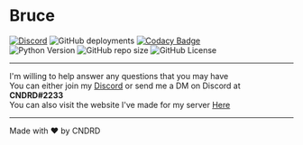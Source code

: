 # Bruce  

[![Discord](https://discordapp.com/api/guilds/402356550133350411/widget.png?style=shield)](https://discord.gg/sXDbtp4)
![GitHub deployments](https://img.shields.io/github/deployments/CNDRD/Bruce/bruce-discord?label=Deployment&logo=heroku)
[![Codacy Badge](https://api.codacy.com/project/badge/Grade/fbf1a0369b054703a5a337ea37f588c3)](https://app.codacy.com/gh/CNDRD/Bruce)  
![Python Version](https://img.shields.io/badge/python-3.9-blue.svg?logo=python)
![GitHub repo size](https://img.shields.io/github/repo-size/CNDRD/bruce)
![GitHub License](https://img.shields.io/github/license/CNDRD/bruce)  

---  

I'm willing to help answer any questions that you may have  
You can either join my [Discord](https://discord.com/invite/sXDbtp4) or send me a DM on Discord at __CNDRD#2233__  
You can also visit the website I've made for my server [Here](https://diskito.eu)

---  

Made with ❤️ by CNDRD
